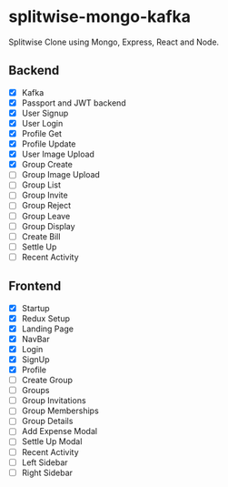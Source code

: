 # splitwise-mongo-kafka

Splitwise Clone using Mongo, Express, React and Node.

## Backend

- [x] Kafka  
- [x] Passport and JWT backend  
- [x] User Signup  
- [x] User Login  
- [x] Profile Get  
- [x] Profile Update  
- [x] User Image Upload  
- [x] Group Create  
- [ ] Group Image Upload  
- [ ] Group List  
- [ ] Group Invite  
- [ ] Group Reject  
- [ ] Group Leave  
- [ ] Group Display  
- [ ] Create Bill  
- [ ] Settle Up  
- [ ] Recent Activity  

## Frontend

- [x] Startup
- [x] Redux Setup
- [x] Landing Page
- [x] NavBar
- [x] Login
- [x] SignUp
- [x] Profile
- [ ] Create Group
- [ ] Groups
- [ ] Group Invitations
- [ ] Group Memberships
- [ ] Group Details
- [ ] Add Expense Modal
- [ ] Settle Up Modal
- [ ] Recent Activity
- [ ] Left Sidebar
- [ ] Right Sidebar
